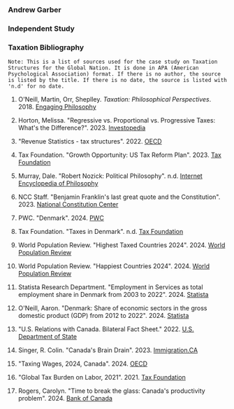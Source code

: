 ### Andrew Garber

### Independent Study

### Taxation Bibliography

```
Note: This is a list of sources used for the case study on Taxation Structures for the Global Nation. It is done in APA (American Psychological Association) format. If there is no author, the source is listed by the title. If there is no date, the source is listed with 'n.d' for no date.
```

1. O'Neill, Martin, Orr, Sheplley. _Taxation: Philosophical Perspectives_. 2018. [Engaging Philosophy](https://www.amazon.com/Taxation-Philosophical-Perspectives-Engaging-Philosophy/dp/0199609225)

2. Horton, Melissa. "Regressive vs. Proportional vs. Progressive Taxes: What's the Difference?". 2023. [Investopedia](https://www.investopedia.com/ask/answers/042415/what-are-differences-between-regressive-proportional-and-progressive-taxes.asp)

3. "Revenue Statistics - tax structures". 2022. [OECD](https://www.oecd.org/ctp/tax-policy/revenue-statistics-tax-structures.htm)

4. Tax Foundation. "Growth Opportunity: US Tax Reform Plan". 2023. [Tax Foundation](https://taxfoundation.org/research/all/federal/growth-opportunity-us-tax-reform-plan/)

5. Murray, Dale. "Robert Nozick: Political Philosophy". n.d. [Internet Encyclopedia of Philosophy](https://iep.utm.edu/noz-poli/)

6. NCC Staff. "Benjamin Franklin's last great quote and the Constitution". 2023. [National Constitution Center](https://constitutioncenter.org/blog/benjamin-franklins-last-great-quote-and-the-constitution)

7. PWC. "Denmark". 2024. [PWC](https://taxsummaries.pwc.com/denmark)

8. Tax Foundation. "Taxes in Denmark". n.d. [Tax Foundation](https://taxfoundation.org/location/denmark/)

9. World Population Review. "Highest Taxed Countries 2024". 2024. [World Population Review](https://worldpopulationreview.com/country-rankings/highest-taxed-countries)

10. World Population Review. "Happiest Countries 2024". 2024. [World Population Review](https://worldpopulationreview.com/country-rankings/happiest-countries-in-the-world)

11. Statista Research Department. "Employment in Services as total employment share in Denmark from 2003 to 2022". 2024. [Statista](https://www.statista.com/statistics/595381/services-employment-as-share-of-total-employment-denmark-europe-eu/)

12. O'Neill, Aaron. "Denmark: Share of economic sectors in the gross domestic product (GDP) from 2012 to 2022". 2024. [Statista](https://www.statista.com/statistics/317288/share-of-economic-sectors-in-the-gdp-in-denmark/)

13. "U.S. Relations with Canada. Bilateral Fact Sheet." 2022. [U.S. Department of State](https://www.state.gov/u-s-relations-with-canada/)

14. Singer, R. Colin. "Canada's Brain Drain". 2023. [Immigration.CA](https://www.immigration.ca/canadas-brain-drain-figures-show-technology-graduate-exodus/)

15. "Taxing Wages, 2024, Canada". 2024. [OECD](https://www.oecd.org/tax/tax-policy/taxing-wages-canada.pdf)

16. "Global Tax Burden on Labor, 2021". 2021. [Tax Foundation](https://taxfoundation.org/data/all/global/tax-burden-on-labor-oecd-2021/)

17. Rogers, Carolyn. "Time to break the glass: Canada's productivity problem". 2024. [Bank of Canada](https://www.bankofcanada.ca/2024/03/time-to-break-the-glass-fixing-canadas-productivity-problem/)
